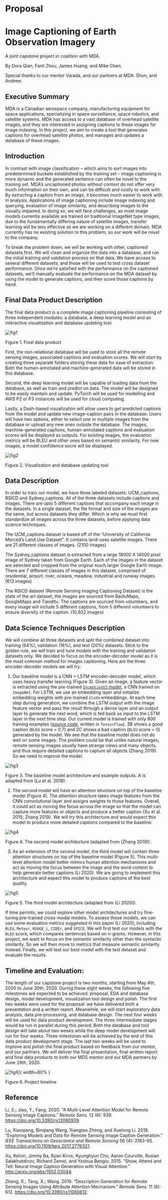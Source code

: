 Proposal
================

# Image Captioning of Earth Observation Imagery

A joint capstone project in coalition with MDA.

By Dora Qian, Fanli Zhou, James Huang, and Mike Chen.

Special thanks to our mentor Varada, and our partners at MDA: Shun, and
Andrew.

## Executive Summary

MDA is a Canadian aerospace company, manufacturing equipment for space
applications, specializing in space surveillance, space robotics, and
satellite systems. MDA has access to a vast database of overhead
satellite images, and they are interested in assigning captions to these
images for image indexing. In this project, we aim to create a tool that
generates captions for overhead satellite photos, and manages and
updates a database of these images.

## Introduction

In contrast with image classification – which aims to sort images into
predetermined buckets established by the training set – image captioning
is more dynamic and the generated sentence can often be novel to the
training set. MDA’s uncaptioned photos without context do not offer very
much information on their own, and can be difficult and costly to work
with. By extracting a caption from an image, it becomes much easier to
work with in analysis. Applications of image captioning include image
indexing and querying, evaluation of image similarity, and describing
images to the visually impaired. In doing so, we will face challenges,
as most image models currently available are trained on traditional
ImageNet type images, due to the fundamentally differing nature of
satellite images, transfer learning will be less effective as we are
working on a different domain. MDA currently has no existing solution to
this problem, so our work will be novel to the company.

To break the problem down, we will be working with other, captioned
datasets first. We will clean and organize the data into a database, and
run the initial training and validation process on that data. We have
access to several different datasets, and those will be used to test
cross dataset performance. Once we’re satisfied with the performance on
the captioned datasets, we’ll manually evaluate the performance on the
MDA dataset by using the model to generate captions, and then score
those captions by hand.

## Final Data Product Description

The final data product is a complete image captioning pipeline
consisting of three independent modules: a database, a deep learning
model and an interactive visualization and database updating tool.

![fig1](../imgs/dataproduct.png)

Figure 1. Final data product

First, the non-relational database will be used to store all the remote
sensing images, associated captions and evaluation scores. We will start
by creating three separate folders storing these data for ease of
extraction. Both the human-annotated and machine-generated data will be
stored in this database.

Second, the deep learning model will be capable of loading data from the
database, as well as train and predict on data. The model will be
designed to be easily maintain and update. PyTorch will be used for
modelling and AWS P2 or P3 instances will be used for cloud computing.

Lastly, a Dash-based visualization will allow users to get predicted
captions from the model and update new image-caption pairs in the
database. Users will have two options, either to select one or multiple
images from the database or upload any new ones outside the database.
The images, machine-generated captions, human-annotated captions and
evaluation scores will be displayed as outputs. For existing images, the
evaluation metrics will be BLEU and other ones based on semantic
similarity. For new images, a model confidence socre will be displayed.

![fig2](../imgs/tool.png)

Figure 2. Visualization and database updating tool

## Data Description

In order to train our model, we have three labeled datasets:
UCM\_captions, RSICD and Sydney\_captions. All of the three datasets
include captions and images. There are upto 5 different captions that
accompany each image in the datasets. In a single dataset, the file
format and size of the images are the same, but across datasets they
differ. Which is why we must first standardize all images across the
three datasets, before applying data science techniques.

The UCM\_captions dataset is based off of the “University of California
Merced’s Land Use Dataset”. It contains land-uses satellite images.
There are 21 different classes of images. (2100 images)

The Sydney\_captions dataset is extracted from a large 18000 X 14000
pixel image of Sydney taken from Google Earth. Each of the images in the
dataset are selected and cropped from the original much larger Google
Earth image. There are 7 different classes of images in this dataset,
comprised of residential, airport, river, oceans, meadow, industrial and
runway images. (613 images)

The RSICD dataset (Remote Sensing Imaging Captioning Dataset) is the
state of the art dataset, the images are sourced from BaiduMaps,
GoogleMaps and Tianditu. The captions are sourced from volunteers, and
every image will include 5 different captions, from 5 different
volunteers to ensure diversity of the caption. (10,922 images)

## Data Science Techniques Description

We will combine all three datasets and split the combined dataset into
training (64%), validation (16%), and test (20%) datasets. Stick to the
golden rule, we will train and tune models with the training and
validation datasets only. We decided to focus on the encoder-decoder
model as it is the most common method for images captioning. Here are
the three encoder-decoder models we will try:

1.  Our baseline model is a CNN + LSTM encoder-decoder model, which uses
    heavy transfer learning (Figure 3). Given an image, a feature vector
    is extracted using the pre-trained [`InceptionV3`
    model](https://www.tensorflow.org/api_docs/python/tf/keras/applications/InceptionV3),
    a CNN trained on `ImageNet`. For LSTM, we use an embedding layer and
    initialize embedding weights with pre-trained `GloVe` embeddings. At
    each time step during generation, we combine the LSTM output with
    the image feature vector and pass the result through a dense layer
    and an output layer to generate the next word, which is fed back as
    input to the LSTM layer in the next time step. Our current model is
    trained with only 800 training examples ([source
    code](https://github.com/UBC-MDS/591_capstone_2020-mda-mds/blob/master/notebooks/baseline_model_tensorflow.ipynb),
    written in `TensorFlow`). 3B shows a good caption (`BLEU` score =
    0.7) and 2C shows a bad caption (`BLEU` score = 0) generated by the
    model. We see that the baseline model does not do well on some
    images. The problem could be that unlike natural images, remote
    sensing images usually have strange views and many objects, and thus
    require detailed captions to capture all objects (Zhang 2019). So we
    need to improve the model.

![fig3](../imgs/model_1_baseline_examples.png)

Figure 3. The baseline model architecture and example outputs. A is
adapted from (Lu et al. 2018).

2.  The second model will have an attention structure on top of the
    baseline model (Figure 4). The attention structure takes image
    features from the CNN convolutional layer and assigns weights to
    those features. Overall, it could act as moving the focus across the
    image so that the model can capture more features or objects and
    produce a better caption (Xu et al. 2015; Zhang 2019). We will try
    this architecture and would expect this model to produce more
    detailed captions compared to the baseline.

![fig4](../imgs/model_2.png)

Figure 4. The second model architecture (adapted from (Zhang 2019)).

3.  As an extension of the second model, the third model will contain
    three attention structures on top of the baseline model (Figure 5).
    This multi-level attention model better mimics human attention
    mechanisms and act as moving the focus between the image and the
    word context to help generate better captions (Li 2020). We are
    going to implement this architecture and expect this model to
    produce captions of the best quality.

![fig5](../imgs/model_3.png)

Figure 5. The third model architecture (adapted from (Li 2020)).

If time permits, we could explore other model architectures and try
fine-tuning pre-trained cross-modal models. To assess those models, we
can use some evaluation metrics suggested in this paper (Li 2020),
including `BLEU`, `Meteor`, `ROUGE_L`, `CIDEr`, and `SPICE`. We will
first test our models with the `BLEU` score, which compares sentences
based on n-grams. However, in this project, we want to focus on the
semantic similarity other than the syntactic similarity. So we will then
move to metrics that measure semantic similarity instead. Finally, we
will test our best model with the test dataset and evaluate the results.

## Timeline and Evaluation:

The length of our capstone project is two months, starting from May 4th,
2020 to June 30th, 2020. During these eight weeks, the following five
milestones are expected to be achieved: proposal, EDA and database
design, model development, visualization tool design and polish. The
first two weeks were used for the proposal: we have delivered both a
presentation and a written report. Meanwhile, we will start exploratory
data analysis, data pre-processing, and database design. The next four
weeks will be used for data product development. The three intermediate
stages would be run in parallel during this period. Both the database
and tool design will take about two weeks while the deep model
development will run for four weeks. Three milestones will be achieved
by the end of this data product development stage. The last two weeks
will be used to improve and polish the final product based on feedback
from our mentor, and our partners. We will deliver the final
presentation, final written report and final data products to both our
MDS mentor and our MDA partners by June 29th, 2020.

![fig6](../imgs/timeline.png)\]{ width=80% }

Figure 6. Project timeline

## Reference

<div id="refs" class="references">

<div id="ref-li_2020">

Li, S.; Jiao, Y.; Fang. 2020. “A Multi-Level Attention Model for Remote
Sensing Image Captions.” *Remote Sens.* 12 (6): 939.
<https://doi.org/10.3390/rs12060939>.

</div>

<div id="ref-Lu_2018">

Lu, Xiaoqiang, Binqiang Wang, Xiangtao Zheng, and Xuelong Li. 2018.
“Exploring Models and Data for Remote Sensing Image Caption
Generation.” *IEEE Transactions on Geoscience and Remote Sensing* 56
(4): 2183–95. <https://doi.org/10.1109/tgrs.2017.2776321>.

</div>

<div id="ref-xu2015attend">

Xu, Kelvin, Jimmy Ba, Ryan Kiros, Kyunghyun Cho, Aaron Courville, Ruslan
Salakhutdinov, Richard Zemel, and Yoshua Bengio. 2015. “Show, Attend and
Tell: Neural Image Caption Generation with Visual Attention.”
<http://arxiv.org/abs/1502.03044>.

</div>

<div id="ref-zhang_2019">

Zhang, X.; Tang, X.; Wang. 2019. “Description Generation for Remote
Sensing Images Using Attribute Attention Mechanism.” *Remote Sens.* 11
(6): 612. <https://doi.org/10.3390/rs11060612>.

</div>

</div>
